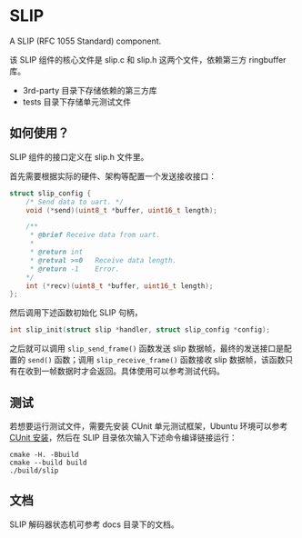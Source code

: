 # SLIP
A SLIP (RFC 1055 Standard) component.

该 SLIP 组件的核心文件是 slip.c 和 slip.h 这两个文件，依赖第三方 ringbuffer 库。

- 3rd-party 目录下存储依赖的第三方库
- tests 目录下存储单元测试文件

## 如何使用？

SLIP 组件的接口定义在 slip.h 文件里。

首先需要根据实际的硬件、架构等配置一个发送接收接口：

```C
struct slip_config {
    /* Send data to uart. */
    void (*send)(uint8_t *buffer, uint16_t length);

    /**
     * @brief Receive data from uart.
     * 
     * @return int
     * @retval >=0   Receive data length.
     * @return -1    Error.
    */
    int (*recv)(uint8_t *buffer, uint16_t length);
};
```

然后调用下述函数初始化 SLIP 句柄，

```C
int slip_init(struct slip *handler, struct slip_config *config);
```

之后就可以调用 `slip_send_frame()` 函数发送 slip 数据帧，最终的发送接口是配置的 `send()` 函数；调用 `slip_receive_frame()` 函数接收 slip 数据帧，该函数只有在收到一帧数据时才会返回。具体使用可以参考测试代码。

## 测试

若想要运行测试文件，需要先安装 CUnit 单元测试框架，Ubuntu 环境可以参考[CUnit 安装](https://www.jianshu.com/p/250e31aa7280)，然后在 SLIP 目录依次输入下述命令编译链接运行：

```shell
cmake -H. -Bbuild
cmake --build build
./build/slip
```

## 文档

SLIP 解码器状态机可参考 docs 目录下的文档。
